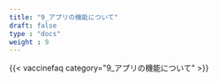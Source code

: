 ```yaml
---
title: "9_アプリの機能について"
draft: false
type : "docs"
weight : 9
---
```


{{< vaccinefaq category="9_アプリの機能について" >}}